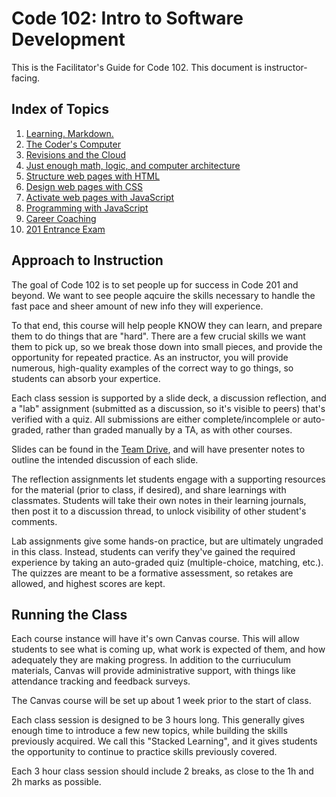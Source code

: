 # Code 102: Intro to Software Development

This is the Facilitator's Guide for Code 102. This document is instructor-facing.  

## Index of Topics

1. [Learning. Markdown.](./curriculum/class-01/)
1. [The Coder's Computer](./curriculum/class-02/)
1. [Revisions and the Cloud](./curriculum/class-03/)
1. [Just enough math, logic, and computer architecture](./curriculum/class-04/)
1. [Structure web pages with HTML](./curriculum/class-05/)
1. [Design web pages with CSS](./curriculum/class-06/)
1. [Activate web pages with JavaScript](./curriculum/class-07/)
1. [Programming with JavaScript](./curriculum/class-08/)
1. [Career Coaching](./curriculum/class-09/)
1. [201 Entrance Exam](./curriculum/class-10/)

## Approach to Instruction

The goal of Code 102 is to set people up for success in Code 201 and beyond. We want to see people aqcuire the skills necessary to handle the fast pace and sheer amount of new info they will experience. 

To that end, this course will help people KNOW they can learn, and prepare them to do things that are "hard". There are a few crucial skills we want them to pick up, so we break those down into small pieces, and provide the opportunity for repeated practice. As an instructor, you will provide numerous, high-quality examples of the correct way to go things, so students can absorb your expertice. 

Each class session is supported by a slide deck, a discussion reflection, and a "lab" assignment (submitted as a discussion, so it's visible to peers) that's verified with a quiz. All submissions are either complete/incomplele or auto-graded, rather than graded manually by a TA, as with other courses.

Slides can be found in the [Team Drive](https://drive.google.com/drive/u/0/folders/1BkE_J6PXWVJ_3FlS7L24Jj4cGaPsNoek), and will have presenter notes to outline the intended discussion of each slide. 

The reflection assignments let students engage with a supporting resources for the material (prior to class, if desired), and share learnings with classmates. Students will take their own notes in their learning journals, then post it to a discussion thread, to unlock visibility of other student's comments. 

Lab assignments give some hands-on practice, but are ultimately ungraded in this class. Instead, students can verify they've gained the required experience by taking an auto-graded quiz (multiple-choice, matching, etc.). The quizzes are meant to be a formative assessment, so retakes are allowed, and highest scores are kept.  

## Running the Class

Each course instance will have it's own Canvas course. This will allow students to see what is coming up, what work is expected of them, and how adequately they are making progress. In addition to the curriuculum materials, Canvas will provide administrative support, with things like attendance tracking and feedback surveys.

The Canvas course will be set up about 1 week prior to the start of class. 

Each class session is designed to be 3 hours long. This generally gives enough time to introduce a few new topics, while building the skills previously acquired. We call this "Stacked Learning", and it gives students the opportunity to continue to practice skills previously covered. 

Each 3 hour class session should include 2 breaks, as close to the 1h and 2h marks as possible. 
